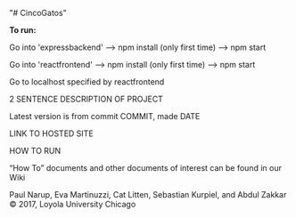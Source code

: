
"# CincoGatos"


**To run:**


Go into 'expressbackend' --> npm install (only first time) --> npm start


Go into 'reactfrontend' --> npm install (only first time) --> npm start


Go to localhost specified by reactfrontend


2 SENTENCE DESCRIPTION OF PROJECT

Latest version is from commit COMMIT, made DATE

LINK TO HOSTED SITE

HOW TO RUN

“How To” documents and other documents of interest can be found in our Wiki

Paul Narup, Eva Martinuzzi, Cat Litten, Sebastian Kurpiel, and Abdul Zakkar © 2017, Loyola University Chicago
